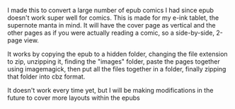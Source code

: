 I made this to convert a large number of epub comics I had since epub doesn't work super well for comics.
This is made for my e-ink tablet, the supernote manta in mind. It will have the cover page as vertical 
and the other pages as if you were actually reading a comic, so a side-by-side, 2-page view. 

It works by copying the epub to a hidden folder, changing the file extension to zip, unzipping it, finding
the "images" folder, paste the pages together using imagemagick, then put all the files together in a folder,
finally zipping that folder into cbz format.

It doesn't work every time yet, but I will be making modifications in the future to cover more layouts within
the epubs
